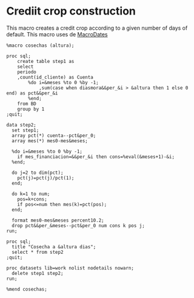 # Crediit crop construction

This macro creates a credit crop according to a given number of days of default. This macro uses de [MacroDates](https://github.com/camiloyatet/SAS-codes/blob/master/MacroDates.md)


    %macro cosechas (altura);
    
    proc sql;
    	create table step1 as 
    	select 
    	periodo
    	,count(id_cliente) as Cuenta
    		%do i=&meses %to 0 %by -1;
    			,sum(case when diasmora&&per_&i > &altura then 1 else 0 end) as pct&&per_&i
    		%end;
    	from BD
    	group by 1
    ;quit;
    
    data step2;
      set step1;
      array pct(*) cuenta--pct&per_0;
      array mes(*) mes0-mes&meses;
      
      %do i=&meses %to 0 %by -1;
        if mes_financiacion=&&per_&i then cons=%eval(&meses+1)-&i;
      %end;
    
      do j=2 to dim(pct);
        pct(j)=pct(j)/pct(1);
      end;
    
      do k=1 to num;
        pos=k+cons;
        if pos<=num then mes(k)=pct(pos);
      end;
    
      format mes0-mes&meses percent10.2;
      drop pct&&per_&meses--pct&per_0 num cons k pos j;
    run;
    
    proc sql;
      title "Cosecha a &altura dias";
      select * from step2
    ;quit;
    
    proc datasets lib=work nolist nodetails nowarn;
      delete step1 step2;
    run;
    
    %mend cosechas;
